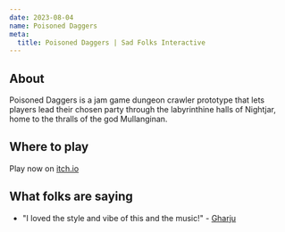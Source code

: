 ```yaml
---
date: 2023-08-04
name: Poisoned Daggers
meta:
  title: Poisoned Daggers | Sad Folks Interactive
---
```


## About

Poisoned Daggers is a jam game dungeon crawler prototype that lets players lead their chosen party through the labyrinthine halls of Nightjar, home to the thralls of the god Mullanginan.

## Where to play

Play now on [itch.io](https://lagdotcom.itch.io/poisoned-daggers)

## What folks are saying

- "I loved the style and vibe of this and the music!" - [Gharju](https://itch.io/profile/gharju)
